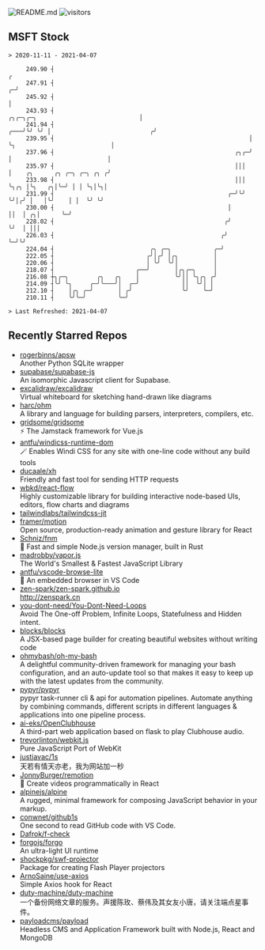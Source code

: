 ![README.md](https://github.com/Gerhut/Gerhut/workflows/README.md/badge.svg)
![visitors](https://visitors.vercel.app/Gerhut/Gerhut?token=8cf69d1f6813d272ef062726b6070c9be4ff72038cfe5a7ded7384a8da65d866)

## MSFT Stock

```
> 2020-11-11 - 2021-04-07

     249.90 ┤                                                                                                  ╭ 
     247.91 ┤                                                                                                ╭─╯ 
     245.92 ┤                                                                                                │   
     243.93 ┤                                                           ╭╮╭─╮╭─╮                             │   
     241.94 ┤                                                       ╭───╯╰╯ ╰╯ │                            ╭╯   
     239.95 ┤                                                       │          ╰╮                           │    
     237.96 ┤                                                   ╭╮╭─╯           │                           │    
     235.97 ┤                                                   │││             │    ╭╮      ╭╮ ╭─╮ ╭─╮ ╭╮ ╭╯    
     233.98 ┤                                                   │││             ╰╮╭╮ │╰╮   ╭╮│╰─╯ │ │ ╰╮│╰╮│     
     231.99 ┤                                                 ╭─╯╰╯              ╰╯│╭╯ │   │╰╯    │ │  ╰╯ ╰╯     
     230.00 ┤                                                 │                    ││  │ ╭╮│      ╰─╯            
     228.02 ┤                                                ╭╯                    ╰╯  │ │││                     
     226.03 ┤                                               ╭╯                         ╰─╯╰╯                     
     224.04 ┤                           ╭╮ ╭─╮            ╭─╯                                                    
     222.05 ┤                          ╭╯│╭╯ │╭╮          │                                                      
     220.06 ┤                          │ ╰╯  ╰╯│          │                                                      
     218.07 ┤                       ╭──╯       │╭╮╭─╮     │                                                      
     216.08 ┼╮╭─╮        ╭╮   ╭╮    │          ╰╯││ ╰╮╭╮ ╭╯                                                      
     214.09 ┤╰╯ ╰╮     ╭─╯╰───╯│  ╭─╯            ││  ╰╯│ │                                                       
     212.10 ┤    │╭╮ ╭─╯       │ ╭╯              ╰╯    ╰─╯                                                       
     210.11 ┤    ╰╯╰─╯         ╰─╯                                                                               

> Last Refreshed: 2021-04-07
```

## Recently Starred Repos

- [rogerbinns/apsw](https://github.com/rogerbinns/apsw)  
  Another Python SQLite wrapper
- [supabase/supabase-js](https://github.com/supabase/supabase-js)  
  An isomorphic Javascript client for Supabase.
- [excalidraw/excalidraw](https://github.com/excalidraw/excalidraw)  
  Virtual whiteboard for sketching hand-drawn like diagrams
- [harc/ohm](https://github.com/harc/ohm)  
  A library and language for building parsers, interpreters, compilers, etc.
- [gridsome/gridsome](https://github.com/gridsome/gridsome)  
  ⚡️ The Jamstack framework for Vue.js
- [antfu/windicss-runtime-dom](https://github.com/antfu/windicss-runtime-dom)  
  🪄 Enables Windi CSS for any site with one-line code without any build tools 
- [ducaale/xh](https://github.com/ducaale/xh)  
  Friendly and fast tool for sending HTTP requests
- [wbkd/react-flow](https://github.com/wbkd/react-flow)  
  Highly customizable library for building interactive node-based UIs, editors, flow charts and diagrams 
- [tailwindlabs/tailwindcss-jit](https://github.com/tailwindlabs/tailwindcss-jit)  
- [framer/motion](https://github.com/framer/motion)  
  Open source, production-ready animation and gesture library for React
- [Schniz/fnm](https://github.com/Schniz/fnm)  
  🚀 Fast and simple Node.js version manager, built in Rust
- [madrobby/vapor.js](https://github.com/madrobby/vapor.js)  
  The World's Smallest & Fastest JavaScript Library
- [antfu/vscode-browse-lite](https://github.com/antfu/vscode-browse-lite)  
  🚀 An embedded browser in VS Code
- [zen-spark/zen-spark.github.io](https://github.com/zen-spark/zen-spark.github.io)  
  http://zenspark.cn
- [you-dont-need/You-Dont-Need-Loops](https://github.com/you-dont-need/You-Dont-Need-Loops)  
  Avoid The One-off Problem, Infinite Loops, Statefulness and Hidden intent.
- [blocks/blocks](https://github.com/blocks/blocks)  
  A JSX-based page builder for creating beautiful websites without writing code
- [ohmybash/oh-my-bash](https://github.com/ohmybash/oh-my-bash)  
  A delightful community-driven framework for managing your bash configuration, and an auto-update tool so that makes it easy to keep up with the latest updates from the community.
- [pypyr/pypyr](https://github.com/pypyr/pypyr)  
  pypyr task-runner cli & api for automation pipelines. Automate anything by combining commands, different scripts in different languages & applications into one pipeline process.
- [ai-eks/OpenClubhouse](https://github.com/ai-eks/OpenClubhouse)  
  A third-part web application based on flask to play Clubhouse audio.
- [trevorlinton/webkit.js](https://github.com/trevorlinton/webkit.js)  
  Pure JavaScript Port of WebKit
- [justjavac/1s](https://github.com/justjavac/1s)  
  天若有情天亦老，我为网站加一秒
- [JonnyBurger/remotion](https://github.com/JonnyBurger/remotion)  
  🎥      Create videos programmatically in React
- [alpinejs/alpine](https://github.com/alpinejs/alpine)  
  A rugged, minimal framework for composing JavaScript behavior in your markup.
- [conwnet/github1s](https://github.com/conwnet/github1s)  
  One second to read GitHub code with VS Code.
- [Dafrok/f-check](https://github.com/Dafrok/f-check)  
- [forgojs/forgo](https://github.com/forgojs/forgo)  
  An ultra-light UI runtime
- [shockpkg/swf-projector](https://github.com/shockpkg/swf-projector)  
  Package for creating Flash Player projectors
- [ArnoSaine/use-axios](https://github.com/ArnoSaine/use-axios)  
  Simple Axios hook for React
- [duty-machine/duty-machine](https://github.com/duty-machine/duty-machine)  
  一个备份网络文章的服务。声援陈玫、蔡伟及其女友小唐，请关注端点星事件。
- [payloadcms/payload](https://github.com/payloadcms/payload)  
  Headless CMS and Application Framework built with Node.js, React and MongoDB
